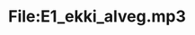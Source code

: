 ---
title: File:E1_ekki_alveg.mp3
recording of: ekki alveg
reading speed: slow
speaker: E
license: CC0
---